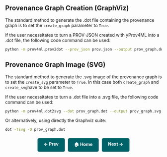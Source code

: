 
## Provenance Graph Creation (GraphViz)

The standard method to generate the .dot file containing the provenance graph is to set the `create_graph` parameter to `True`. 

If the user necessitates to turn a PROV-JSON created with yProv4ML into a .dot file, the following code command can be used: 

```bash
python -m prov4ml.prov2dot --prov_json prov.json --output prov_graph.dot
```

## Provenance Graph Image (SVG)

The standard method to generate the .svg image of the provenance graph is to set the `create_svg` parameter to `True`.
In this case both `create_graph` and `create_svg`have to be set to `True`.

If the user necessitates to turn a .dot file into a .svg file, the following code command can be used: 

```bash
python -m prov4ml.dot2svg --dot prov_graph.dot --output prov_graph.svg
```

Or alternatively, using directly the Graphviz suite: 

```bash
dot -Tsvg -O prov_graph.dot
```



<div style="display: flex; justify-content: center; gap: 10px; margin-top: 20px;">
    <a href="setup.md" style="text-decoration: none; background-color: #006269; color: white; padding: 10px 20px; border-radius: 5px; font-weight: bold; transition: 0.3s;">← Prev</a>
    <a href="." style="text-decoration: none; background-color: #006269; color: white; padding: 10px 20px; border-radius: 5px; font-weight: bold; transition: 0.3s;">🏠 Home</a>
    <a href="logging.md" style="text-decoration: none; background-color: #006269; color: white; padding: 10px 20px; border-radius: 5px; font-weight: bold; transition: 0.3s;">Next →</a>
</div>